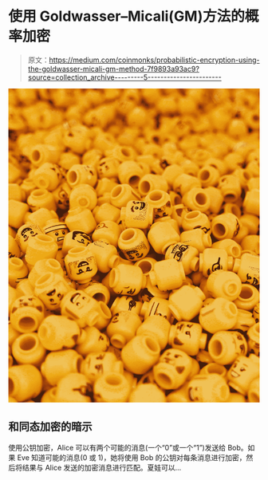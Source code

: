 # 使用 Goldwasser–Micali(GM)方法的概率加密

> 原文：<https://medium.com/coinmonks/probabilistic-encryption-using-the-goldwasser-micali-gm-method-7f9893a93ac9?source=collection_archive---------5----------------------->

![](img/876d87f550e1dc79a138481733aac935.png)

## 和同态加密的暗示

使用公钥加密，Alice 可以有两个可能的消息(一个“0”或一个“1”)发送给 Bob。如果 Eve 知道可能的消息(0 或 1)，她将使用 Bob 的公钥对每条消息进行加密，然后将结果与 Alice 发送的加密消息进行匹配。夏娃可以…